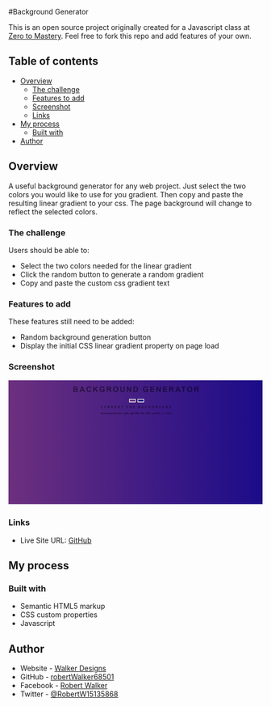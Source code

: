 #Background Generator

This is an open source project originally created for a Javascript class at [Zero to Mastery](https://zerotomastery.io/). Feel free to fork this repo and add features of your own.

## Table of contents

- [Overview](#overview)
    - [The challenge](#the-challenge)
    - [Features to add](#features-to-add)
    - [Screenshot](#screenshot)
    - [Links](#links)
- [My process](#my-process)
    - [Built with](#built-with)
- [Author](#author)

## Overview
A useful background generator for any web project. Just select the two colors you would like to use for you gradient. Then copy and paste the resulting linear gradient to your css. The page background will change to reflect the selected colors.

### The challenge

Users should be able to:

- Select the two colors needed for the linear gradient
- Click the random button to generate a random gradient
- Copy and paste the custom css gradient text

### Features to add

These features still need to be added:

- Random background generation button
- Display the initial CSS linear gradient property on page load

### Screenshot

![](./images/screenshot.png)

### Links

- Live Site URL: [GitHub](https://your-live-site-url.com)

## My process

### Built with

- Semantic HTML5 markup
- CSS custom properties
- Javascript

## Author

- Website - [Walker Designs](https://www.your-site.com)
- GitHub - [robertWalker68501](https://github.com/robertWalker68501)
- Facebook - [Robert Walker](https://www.facebook.com/profile.php?id=100069751196537)
- Twitter - [@RobertW15135868](https://twitter.com/RobertW15135868)
